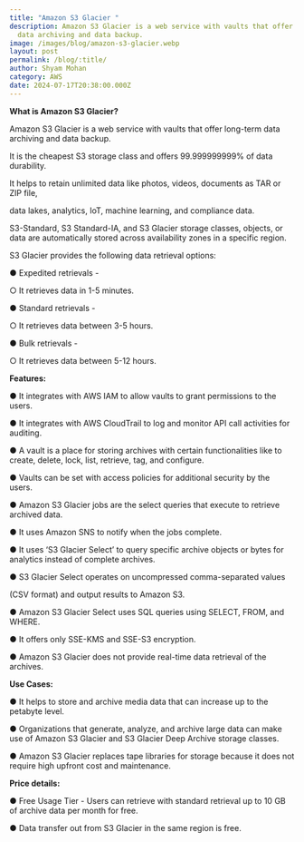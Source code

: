 ```yaml
---
title: "Amazon S3 Glacier "
description: Amazon S3 Glacier is a web service with vaults that offer long-term
  data archiving and data backup.
image: /images/blog/amazon-s3-glacier.webp
layout: post
permalink: /blog/:title/
author: Shyam Mohan
category: AWS
date: 2024-07-17T20:38:00.000Z
---
```

**What is Amazon S3 Glacier?**

Amazon S3 Glacier is a web service with vaults that offer long-term data archiving and data backup.

It is the cheapest S3 storage class and offers 99.999999999% of data durability.

It helps to retain unlimited data like photos, videos, documents as TAR or ZIP file,

data lakes, analytics, IoT, machine learning, and compliance data.

S3-Standard, S3 Standard-IA, and S3 Glacier storage classes, objects, or data are automatically stored across availability zones in a specific region.

S3 Glacier provides the following data retrieval options:

● Expedited retrievals -

○ It retrieves data in 1-5 minutes.

● Standard retrievals -

○ It retrieves data between 3-5 hours.

● Bulk retrievals -

○ It retrieves data between 5-12 hours.

**Features:**

● It integrates with AWS IAM to allow vaults to grant permissions to the users.

● It integrates with AWS CloudTrail to log and monitor API call activities for auditing.

● A vault is a place for storing archives with certain functionalities like to create, delete, lock, list, retrieve, tag, and configure.

● Vaults can be set with access policies for additional security by the users.

● Amazon S3 Glacier jobs are the select queries that execute to retrieve archived data.

● It uses Amazon SNS to notify when the jobs complete.

● It uses ‘S3 Glacier Select’ to query specific archive objects or bytes for analytics instead of complete archives.

● S3 Glacier Select operates on uncompressed comma-separated values

(CSV format) and output results to Amazon S3.

● Amazon S3 Glacier Select uses SQL queries using SELECT, FROM, and WHERE.

● It offers only SSE-KMS and SSE-S3 encryption.

● Amazon S3 Glacier does not provide real-time data retrieval of the archives. 

**Use Cases:**

● It helps to store and archive media data that can increase up to the petabyte level.

● Organizations that generate, analyze, and archive large data can make use of Amazon S3 Glacier and S3 Glacier Deep Archive storage classes.

● Amazon S3 Glacier replaces tape libraries for storage because it does not require high upfront cost and maintenance.

**Price details:**

● Free Usage Tier - Users can retrieve with standard retrieval up to 10 GB of archive data per month for free.

● Data transfer out from S3 Glacier in the same region is free.
